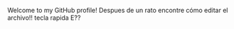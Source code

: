 Welcome to my GitHub profile!
Despues de un rato encontre cómo editar el archivo!! tecla rapida E??
